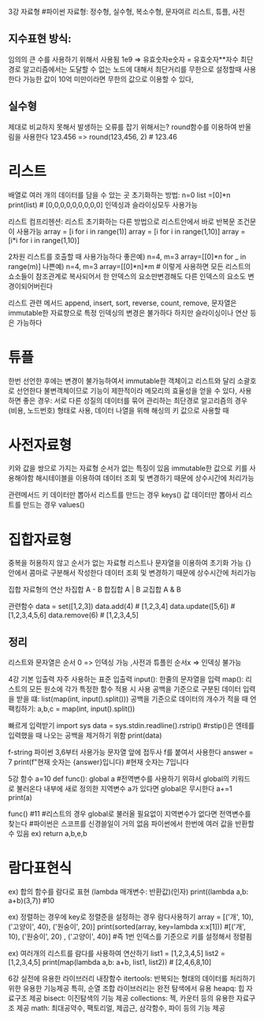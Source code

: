 
3강 자료형 
#파이썬 자료형: 정수형, 실수형, 복소수형, 문자여르 리스트, 튜플, 사전

## 지수표현 방식:
임의의 큰 수를 사용하기 위해서 사용됨
1e9 => 유효숫자e숫자 = 유효숫자**자수
최단경로 알고리즘에서는 도달할 수 없는 노드에 대해서 최단거리를 무한으로 설정할때 사용한다 가능한 값이 10억 미만이라면 무한의 값으로 이용할 수 있다,

## 실수형
제대로 비교하지 못해서 발생하는 오류를 잡기 위해서는?
round함수를 이용하여 반올림을 사용한다
123.456 => round(123,456, 2) # 123.46

# 리스트 
배열로 여러 개의 데이터를 담을 수 았는 곳
초기화하는 방법: n=0 list =[0]*n print(list) # [0,0,0,0,0,0,0,0,0]
인덱싱과 슬라이싱모두 사용가능

리스트 컴프리헨션: 리스트 초기화하는 다른 방법으로 리스트안에서 바로 반복문 조건문이 사용가능
array = [i for i in range(1)]
array = [i for i in range(1,10)]
array = [i*i for i in range(1,10)]

2차원 리스트를 호출할 때 사용가능하다
좋은예) n=4, m=3 array=[[0]*n for _ in range(m)]
나쁜예) n=4, m=3 array=[[0]*n]*m # 이렇게 사용하면 모든 리스트의 쇼소들이 참조관계로 복사되어서 한 안덱스의 요소만변경해도 다른 인덱스의 요소도 변경이되어버린다

리스트 관련 메서드
append, insert, sort, reverse, count, remove, 
문자열은 immutable한 자료향으로 특정 인덱싱의 변경은 불가하다 하지만 슬라이싱이나 연산 등은 가능하다 

# 튜플
한번 선언한 후에는 변경이 불가능하여서 immutable한 객체이고 리스트와 달리 소괄호로 선언한다
불변객체이므로 기능이 제한적이라 메모리의 효율성을 얻을 수 있다,
사용하면 좋은 경우: 서로 다른 성질의 데이터를 묶어 관리하는 최단경로 알고리즘의 경우 (비용, 노드번호) 형태로 사용, 데이터 나열을 위해 해싱의 키 값으로 사용할 때

# 사전자료형

키와 값을 쌍으로 가지는 자료형 순서가 없는 특징이 있음
immutable한 값으로 키를 사용해야함
해시테이블을 이용하여 데이터 조회 및 변경하기 때문에 상수시간에 처리가능

관련메서드
키 데이터만 뽑아서 리스트를 만드는 경우 keys()
값 데이터만 뽑아서 리스트를 만드는 경우 values()

# 집합자료형
중복을 허용하지 않고 순서가 없는 자료형 
리스트나 문자열을 이용하여 초기화 가능
{}안에서 콤마로 구분해서 작성한다
데이터 조회 및 변경하기 때문에 상수시간에 처리가능

집합 자료형의 연산
차집합 A - B 
합집합 A | B
교집합 A & B

관련함수
data = set([1,2,3])
data.add(4) # [1,2,3,4]
data.update([5,6]) # [1,2,3,4,5,6]
data.remove(6) # [1,2,3,4,5]

## 정리
리스트와 문자열은 순서 0 => 인덱싱 가능 ,사전과 튜플읜 순서x => 인덱싱 불가능


4강 기본 입출력
자주 사용하는 표준 입출력
input(): 한줄의 문자열을 입력
map():  리스트의 모든 원소에 각가 특정한 함수 적용 시 사용
공백을 기준으로 구분된 데이터 입력을 받을 떄: list(map(int, input().split()))
공백을 기준으로 데이터의 개수가 적을 때 언팩킹하기: a,b,c = map(int, input().split())

빠르게 입력받기
import sys
data = sys.stdin.readline().rstrip() #rstip()은 엔테를 입력했을 때 나오는 공백을 제거하기 위함
print(data)

f-string
파이썬 3,6부터 사용가능 문자열 앞에 접두사 f를 붙여서 사용한다
answer = 7
print(f"현재 숫자는 {answer}입니다) #현재 숫자는 7입니다


5강 함수
a=10
def func():
  global a #전역변수를 사용하기 위햐서 global의 키워드로 불러온다 내부에 새로 정의한 지역변수 a가 있다면 global은 무시한다
  a+=1
  print(a)

func() #11
#리스트의 경우 global로 불러올 필요없이 지역변수가 없다면 전역변수를 찾는다
#파이썬은 스코프를 신경쓸일이 거의 없음
파이썬에서 한번에 여러 값을 반환할 수 있음 ex) return a,b,e,b

# 람다표현식
ex) 합의 함수를 람다로 표현 (lambda 매개변수: 반환값)(인자)
print((lambda a,b: a+b)(3,7)) #10

ex) 정렬하는 경우에 key로 정렬준을 설정하는 경우 람다사용하기
array = [('개', 10), ('고양이', 40), ('원숭이', 20)]
print(sorted(array, key=lambda x:x[1])) #[('개', 10), ('원숭이', 20) , ('고양이', 40)] #즉 1번 인덱스를 기준으로 키를 설정해서 정렬죔

ex) 여러개의 리스트를 람다를 사용하여 연산하기
list1 = [1,2,3,4,5]
list2 = [1,2,3,4,5]
print(map(lambda a,b: a+b, list1, list2)) # [2,4,6,8,10]

6강 실전에 유용한 라이브러리
내장함수
itertools: 반복되는 형태의 데이터를 처리하기 위한 유용한 기능제공
특히, 순열 조합 라이브러리는 완전 탐색에서 유용
heapq: 힙 자료구조 제공
bisect: 이진탐색의 기능 제공
collections: 젝, 카운터 등의 유용한 자료구조 제공
math: 최대공약수, 팩토리얼, 제곱근, 삼각함수, 파이 등의 기능 제공


 